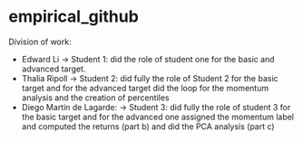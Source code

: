 # empirical_github
Division of work:

- Edward Li -> Student 1: did the role of student one for the basic and advanced target.
- Thalia Ripoll -> Student 2: did fully the role of Student 2 for the basic target and for the advanced target did the loop for the momentum analysis and the creation of percentiles
- Diego Martin de Lagarde: -> Student 3: did fully the role of student 3 for the basic target and for the advanced one assigned the momentum label and computed the returns (part b) and did the PCA analysis (part c)
